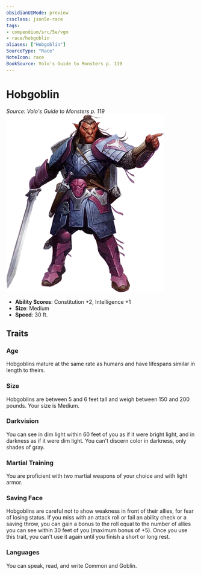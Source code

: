```yaml
---
obsidianUIMode: preview
cssclass: json5e-race
tags:
- compendium/src/5e/vgm
- race/hobgoblin
aliases: ["Hobgoblin"]
SourceType: "Race"
NoteIcon: race
BookSource: Volo's Guide to Monsters p. 119
---
```

# Hobgoblin
*Source: Volo's Guide to Monsters p. 119*  
![](https://raw.githubusercontent.com/5etools-mirror-2/5etools-img/main/races/VGM/Hobgoblin.webp#right)  

- **Ability Scores**: Constitution +2, Intelligence +1
- **Size**: Medium
- **Speed**: 30 ft.

## Traits

### Age

Hobgoblins mature at the same rate as humans and have lifespans similar in length to theirs.

### Size

Hobgoblins are between 5 and 6 feet tall and weigh between 150 and 200 pounds. Your size is Medium.

### Darkvision

You can see in dim light within 60 feet of you as if it were bright light, and in darkness as if it were dim light. You can't discern color in darkness, only shades of gray.

### Martial Training

You are proficient with two martial weapons of your choice and with light armor.

### Saving Face

Hobgoblins are careful not to show weakness in front of their allies, for fear of losing status. If you miss with an attack roll or fail an ability check or a saving throw, you can gain a bonus to the roll equal to the number of allies you can see within 30 feet of you (maximum bonus of +5). Once you use this trait, you can't use it again until you finish a short or long rest.

### Languages

You can speak, read, and write Common and Goblin.